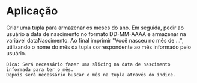 # Aplicação

Criar uma tupla para armazenar os meses do ano. Em seguida, pedir ao usuário a data de nascimento no formato DD-MM-AAAA e armazenar na variável dataNascimento.
Ao final imprimir "Você nasceu no mês de ...", utilizando o nome do mês da tupla correspondente ao mês informado pelo usuário.

```
Dica: Será necessário fazer uma slicing na data de nascimento informada para ter o mês. 
Depois será necessário buscar o mês na tupla através do índice.

```

